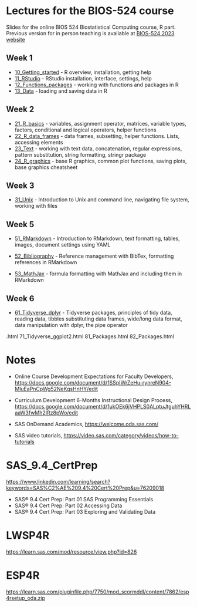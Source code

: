 # Lectures for the BIOS-524 course

Slides for the online BIOS 524 Biostatistical Computing course, R part. Previous version for in person teaching is available at [BIOS-524 2023 website](https://bios524-r-2023.netlify.app)


## Week 1

- [10_Getting_started](https://dozmorovlab.github.io/BIOS524_videos/10_Getting_started.html) - R overview, installation, getting help
- [11_RStudio](https://dozmorovlab.github.io/BIOS524_videos/11_RStudio.html) - RStudio installation, interface, settings, help
-	[12_Functions_packages](https://dozmorovlab.github.io/BIOS524_videos/12_Functions_packages.html) - working with functions and packages in R
-	[13_Data](https://dozmorovlab.github.io/BIOS524_videos/13_Data.html) - loading and saving data in R

## Week 2

- [21_R_basics](https://dozmorovlab.github.io/BIOS524_videos/21_R_basics.html) - variables, assignment operator, matrices, variable types, factors, conditional and logical operators, helper functions
- [22_R_data_frames](https://dozmorovlab.github.io/BIOS524_videos/22_R_data_frames.html) - data frames, subsetting, helper functions. Lists, accessing elements
- [23_Text](https://dozmorovlab.github.io/BIOS524_videos/23_Text.html) - working with text data, concatenation, regular expressions, pattern substitution, string formatting, stringr package
- [24_R_graphics](https://dozmorovlab.github.io/BIOS524_videos/24_R_graphics.html) - base R graphics, common plot functions, saving plots, base graphics cheatsheet

## Week 3

- [31_Unix](https://dozmorovlab.github.io/BIOS524_videos/31_Unix.html) - Introduction to Unix and command line, navigating file system, working with files

## Week 5

- [51_RMarkdown](https://dozmorovlab.github.io/BIOS524_videos/51_RMarkdown.html) - Introduction to RMarkdown, text formatting, tables, images, document settings using YAML

- [52_Bibliography](https://dozmorovlab.github.io/BIOS524_videos/52_Bibliography.html) - Reference management with BibTex, formatting references in RMarkdown

- [53_MathJax](https://dozmorovlab.github.io/BIOS524_videos/53_MathJax.html) - formula formatting with MathJax and including them in RMarkdown

## Week 6

- [61_Tidyverse_dplyr](https://dozmorovlab.github.io/BIOS524_videos/61_Tidyverse_dplyr.html) - Tidyverse packages, principles of tidy data, reading data, tibbles substituting data frames, wide/long data format, data manipulation with dplyr, the pipe operator

.html
71_Tidyverse_ggplot2.html
81_Packages.html
82_Packages.html

# Notes

- Online Course Development Expectations for Faculty Developers, https://docs.google.com/document/d/1SSpIWrZeHu-rynreN904-MluEaPnCpWg52NeKqsHnHY/edit
- Curriculum Development  6-Months Instructional Design Process, https://docs.google.com/document/d/1ukOEk6jVHPLS0ALptuJtguhYHRLaaW3fwMh2IRz8pWo/edit

- SAS OnDemand Academics, https://welcome.oda.sas.com/
- SAS video tutorials, https://video.sas.com/category/videos/how-to-tutorials

# SAS_9.4_CertPrep
https://www.linkedin.com/learning/search?keywords=SAS%C2%AE%209.4%20Cert%20Prep&u=76209018

- SAS® 9.4 Cert Prep: Part 01 SAS Programming Essentials
- SAS® 9.4 Cert Prep: Part 02 Accessing Data
- SAS® 9.4 Cert Prep: Part 03 Exploring and Validating Data

# LWSP4R
https://learn.sas.com/mod/resource/view.php?id=826

# ESP4R
https://learn.sas.com/pluginfile.php/7750/mod_scormddl/content/7862/esp4rsetup_oda.zip

<!-- - Nitai's material, https://drive.google.com/drive/folders/10MJQj7wPVyIR6NKGQnrtQx3LqVJ0d-m7 -->

